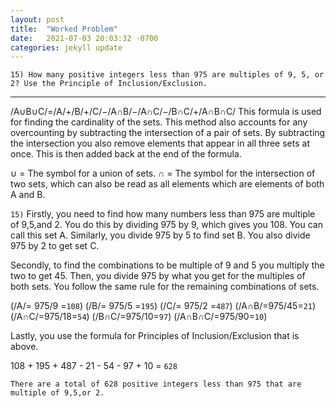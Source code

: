 ```yaml
---
layout: post
title:  "Worked Problem"
date:   2021-07-03 20:03:32 -0700
categories: jekyll update
---
```



`15) How many positive integers less than 975 are multiples
of 9, 5, or 2? Use the Principle of Inclusion/Exclusion.`

---

/A∪B∪C/=/A/+/B/+/C/−/A∩B/−/A∩C/−/B∩C/+/A∩B∩C/ This formula is used for finding the cardinality of the sets.
This method also accounts for any overcounting by subtracting the intersection of a pair of sets. By subtracting 
the intersection you also remove elements that appear in all three sets at once. This is then added back at the
end of the formula.


∪ = The symbol for a union of sets.
∩ = The symbol for the intersection of two sets, which can also be read as all elements which are elements of both A and B.


`15)` Firstly, you need to find how many numbers less than 975 are multiple of 9,5,and 2. You do this by dividing 975 by 9, 
which gives you 108. You can call this set A. Similarly, you divide 975 by 5 to find set B. You also divide 975 by 2 to
get set C.

Secondly, to find the combinations to be multiple of 9 and 5 you multiply the two to get 45. Then, you divide 975 by what you
get for the multiples of both sets. You follow the same rule for the remaining combinations of sets.

(/A/= 975/9 =`108`) (/B/= 975/5 =`195`) (/C/= 975/2 =`487`) (/A∩B/=975/45=`21`) (/A∩C/=975/18=`54`) (/B∩C/=975/10=`97`) 
(/A∩B∩C/=975/90=`10`)

Lastly, you use the formula for Principles of Inclusion/Exclusion that is above.

108 + 195 + 487 - 21 - 54 - 97 + 10 = `628`

`There are a total of 628 positive integers less than 975 that are multiple of 9,5,or 2.`








